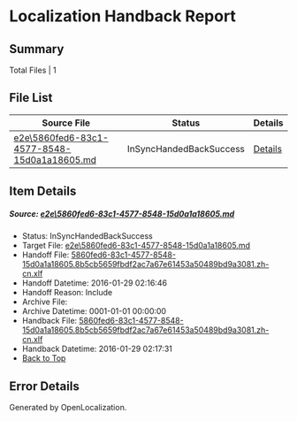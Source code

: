 # <a name='report-top'></a> Localization Handback Report

## Summary
 Total Files | 1

## File List
 Source File | Status | Details 
 ----------- | ------ | ------- 
 [e2e\5860fed6-83c1-4577-8548-15d0a1a18605.md](https://github.com/OpenLocalizationTest/oltest/blob/e2877133f0bc7f80cf1a3520c2b998e8d4f52cda/e2e/5860fed6-83c1-4577-8548-15d0a1a18605.md) | InSyncHandedBackSuccess | [Details](#c5bc271bac18dfe8b0994fe743bec6419bc2f3b43)

## Item Details
##### <a name='c5bc271bac18dfe8b0994fe743bec6419bc2f3b43'></a> Source: [e2e\5860fed6-83c1-4577-8548-15d0a1a18605.md](https://github.com/OpenLocalizationTest/oltest/blob/e2877133f0bc7f80cf1a3520c2b998e8d4f52cda/e2e/5860fed6-83c1-4577-8548-15d0a1a18605.md)
* Status: InSyncHandedBackSuccess
* Target File: [e2e\5860fed6-83c1-4577-8548-15d0a1a18605.md](https://github.com/OpenLocalizationTestOrg/oltest.zh-cn/blob/8484aa973d929a8c8daeeaae71517ae8aa896cd2/e2e/5860fed6-83c1-4577-8548-15d0a1a18605.md)
* Handoff File: [5860fed6-83c1-4577-8548-15d0a1a18605.8b5cb5659fbdf2ac7a67e61453a50489bd9a3081.zh-cn.xlf](https://github.com/OpenLocalizationTestOrg/olhandoff/blob/a281957ed04325c5c7a6c00f1130f501cd992c8c/ol-handoff/OpenLocalizationTestOrg/oltest.zh-cn/tianzh/5860fed6-83c1-4577-8548-15d0a1a18605.8b5cb5659fbdf2ac7a67e61453a50489bd9a3081.zh-cn.xlf)
* Handoff Datetime: 2016-01-29 02:16:46
* Handoff Reason: Include
* Archive File: 
* Archive Datetime: 0001-01-01 00:00:00
* Handback File: [5860fed6-83c1-4577-8548-15d0a1a18605.8b5cb5659fbdf2ac7a67e61453a50489bd9a3081.zh-cn.xlf](https://github.com/OpenLocalizationTestOrg/olhandback/blob/9946083e9aca20be4908d18e7f1e5b4ecab81d10/ol-handback/OpenLocalizationTestOrg/oltest.zh-cn/tianzh/5860fed6-83c1-4577-8548-15d0a1a18605.8b5cb5659fbdf2ac7a67e61453a50489bd9a3081.zh-cn.xlf)
* Handback Datetime: 2016-01-29 02:17:31
* [Back to Top](#report-top)


## Error Details

Generated by OpenLocalization.
